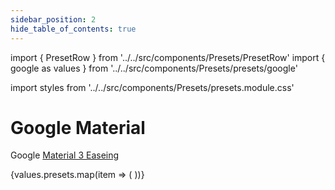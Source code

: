 ```yaml
---
sidebar_position: 2
hide_table_of_contents: true
---
```


import { PresetRow } from '../../src/components/Presets/PresetRow'
import { google as values } from '../../src/components/Presets/presets/google'

import styles from '../../src/components/Presets/presets.module.css'

# Google Material

Google [Material 3 Easeing](https://m3.material.io/styles/motion/easing-and-duration/tokens-specs)

<div className={styles.container}>
    {values.presets.map(item => (
	    <PresetRow item={item} prefix={values.prefix} />
	))}
</div>
